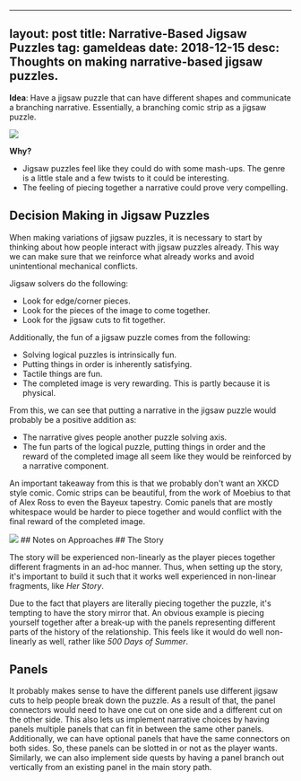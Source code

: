 
---
layout: post
title: Narrative-Based Jigsaw Puzzles
tag: gameIdeas
date: 2018-12-15
desc: Thoughts on making narrative-based jigsaw puzzles.
---


<b>Idea</b>: Have a jigsaw puzzle that can have different shapes and communicate a branching narrative. Essentially, a branching comic strip as a jigsaw puzzle.

<img src="/blogImages/jigsaw.png" />

<b>Why?</b>
- Jigsaw puzzles feel like they could do with some mash-ups. The genre is a little stale and a few twists to it could be interesting.
- The feeling of piecing together a narrative could prove very compelling.


## Decision Making in Jigsaw Puzzles

When making variations of jigsaw puzzles, it is necessary to start by thinking about how people interact with jigsaw puzzles already. This way we can make sure that we reinforce what already works and avoid unintentional mechanical conflicts.


Jigsaw solvers do the following:
- Look for edge/corner pieces.
- Look for the pieces of the image to come together.
- Look for the jigsaw cuts to fit together.



Additionally, the fun of a jigsaw puzzle comes from the following:
- Solving logical puzzles is intrinsically fun.
- Putting things in order is inherently satisfying.
- Tactile things are fun.
- The completed image is very rewarding. This is partly because it is physical.



From this, we can see that putting a narrative in the jigsaw puzzle would probably be a positive addition as:
- The narrative gives people another puzzle solving axis.
- The fun parts of the logical puzzle, putting things in order and the reward of the completed image all seem like they would be reinforced by a narrative component.



An important takeaway from this is that we probably don't want an XKCD style comic. Comic strips can be beautiful, from the work of Moebius to that of Alex Ross to even the Bayeux tapestry. Comic panels that are mostly whitespace would be harder to piece together and would conflict with the final reward of the completed image.

<img src="/blogImages/bayeux.jpeg" />
## Notes on Approaches
## The Story

The story will be experienced non-linearly as the player pieces together different fragments in an ad-hoc manner. Thus, when setting up the story, it's important to build it such that it works well experienced in non-linear fragments, like *Her Story*.


Due to the fact that players are literally piecing together the puzzle, it's tempting to have the story mirror that. An obvious example is piecing yourself together after a break-up with the panels representing different parts of the history of the relationship. This feels like it would do well non-linearly as well, rather like *500 Days of Summer*.

## Panels

It probably makes sense to have the different panels use different jigsaw cuts to help people break down the puzzle. As a result of that, the panel connectors would need to have one cut on one side and a different cut on the other side. This also lets us implement narrative choices by having panels multiple panels that can fit in between the same other panels. Additionally, we can have optional panels that have the same connectors on both sides. So, these panels can be slotted in or not as the player wants. Similarly, we can also implement side quests by having a panel branch out vertically from an existing panel in the main story path.

